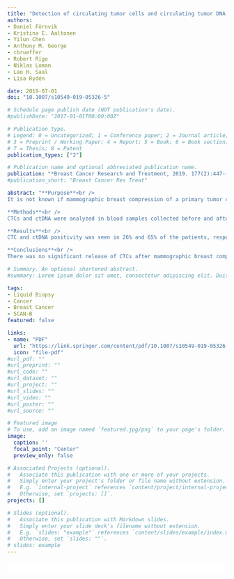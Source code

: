 ```yaml
---
title: "Detection of circulating tumor cells and circulating tumor DNA before and after mammographic breast compression in a cohort of breast cancer patients scheduled for neoadjuvant treatment"
authors:
- Daniel Förnvik
- Kristina E. Aaltonen
- Yilun Chen
- Anthony M. George
- cbrueffer
- Robert Rigo
- Niklas Loman
- Lao H. Saal
- Lisa Rydén

date: 2019-07-01
doi: "10.1007/s10549-019-05326-5"

# Schedule page publish date (NOT publication's date).
#publishDate: "2017-01-01T00:00:00Z"

# Publication type.
# Legend: 0 = Uncategorized; 1 = Conference paper; 2 = Journal article;
# 3 = Preprint / Working Paper; 4 = Report; 5 = Book; 6 = Book section;
# 7 = Thesis; 8 = Patent
publication_types: ["2"]

# Publication name and optional abbreviated publication name.
publication: "*Breast Cancer Research and Treatment, 2019. 177(2):447--445*"
#publication_short: "Breast Cancer Res Treat"

abstract: "**Purpose**<br />
It is not known if mammographic breast compression of a primary tumor causes shedding of tumor cells into the circulatory system. Little is known about how the detection of circulating biomarkers such as circulating tumor cells (CTCs) or circulating tumor DNA (ctDNA) is affected by breast compression intervention.<br /><br />

**Methods**<br />
CTCs and ctDNA were analyzed in blood samples collected before and after breast compression in 31 patients with primary breast cancer scheduled for neoadjuvant therapy. All patients had a central venous access to allow administration of intravenous neoadjuvant chemotherapy, which enabled blood collection from superior vena cava, draining the breasts, in addition to sampling from a peripheral vein.<br /><br />

**Results**<br />
CTC and ctDNA positivity was seen in 26% and 65% of the patients, respectively. There was a significant increase of ctDNA after breast compression in central blood (p = 0.01), not observed in peripheral testing. No increase related with breast compression was observed for CTC. ctDNA positivity was associated with older age (p = 0.05), and ctDNA increase after breast compression was associated with high Ki67 proliferating tumors (p = 0.04). CTCs were more abundant in central compared to peripheral blood samples (p = 0.04).<br /><br />

**Conclusions**<br />
There was no significant release of CTCs after mammographic breast compression but more CTCs were present in central compared to peripheral blood. No significant difference between central and peripheral levels of ctDNA was observed. The small average increase in ctDNA after breast compression is unlikely to be clinically relevant. The results give support for mammography as a safe procedure from the point of view of CTC and ctDNA shedding to the blood circulation. The results may have implications for the standardization of sampling procedures for circulating tumor markers."

# Summary. An optional shortened abstract.
#summary: Lorem ipsum dolor sit amet, consectetur adipiscing elit. Duis posuere tellus ac convallis placerat. Proin tincidunt magna sed ex sollicitudin condimentum.

tags:
- Liquid Biopsy
- Cancer
- Breast Cancer
- SCAN-B
featured: false

links:
- name: "PDF"
  url: "https://link.springer.com/content/pdf/10.1007/s10549-019-05326-5.pdf"
  icon: "file-pdf"
#url_pdf: ""
#url_preprint: ""
#url_code: ""
#url_dataset: ""
#url_project: ""
#url_slides: ""
#url_video: ""
#url_poster: ""
#url_source: ""

# Featured image
# To use, add an image named `featured.jpg/png` to your page's folder. 
image:
  caption: ''
  focal_point: "Center"
  preview_only: false

# Associated Projects (optional).
#   Associate this publication with one or more of your projects.
#   Simply enter your project's folder or file name without extension.
#   E.g. `internal-project` references `content/project/internal-project/index.md`.
#   Otherwise, set `projects: []`.
projects: []

# Slides (optional).
#   Associate this publication with Markdown slides.
#   Simply enter your slide deck's filename without extension.
#   E.g. `slides: "example"` references `content/slides/example/index.md`.
#   Otherwise, set `slides: ""`.
# slides: example
---
```


<html>
  <style>
    section {
        background: white;
        color: black;
        border-radius: 1em;
        padding: 1em;
        left: 50% }
    #inner {
        display: inline-block;
        display: flex;
        align-items: center;
        justify-content: center }
  </style>
  <section>
    <div id="inner">
      <script type='text/javascript' src='https://d1bxh8uas1mnw7.cloudfront.net/assets/embed.js'></script>
        <span style="float:left";
          class="__dimensions_badge_embed__"
          data-doi="10.1007/s10549-019-05326-5"
          data-hide-zero-citations="true"
          data-legend="always">
        </span>
      <script async src="https://badge.dimensions.ai/badge.js" charset="utf-8"></script>
        <div style="float:right";
          data-link-target="_blank"
          data-badge-details="right"
          data-badge-type="medium-donut"
          data-doi="10.1007/s10549-019-05326-5"
          data-condensed="true"
          data-hide-no-mentions="true"
          class="altmetric-embed">
        </div>
    </div>
  </section>
